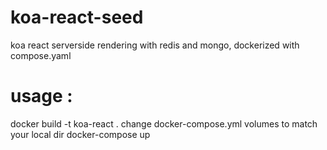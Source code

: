 # koa-react-seed
koa react serverside rendering with redis and mongo, dockerized with compose.yaml

# usage :

docker build -t koa-react .
change docker-compose.yml volumes to match your local dir
docker-compose up
